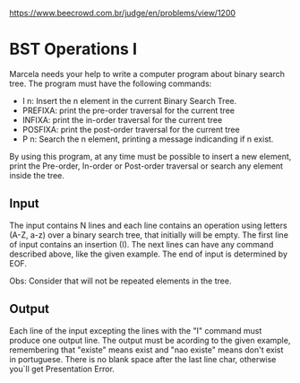 https://www.beecrowd.com.br/judge/en/problems/view/1200

# BST Operations I

Marcela needs your help to write a computer program about binary search tree.
The program must have the following commands:

- I n: Insert the n element in the current Binary Search Tree.
- PREFIXA: print the pre-order traversal for the current tree
- INFIXA: print the in-order traversal for the current tree
- POSFIXA: print the post-order traversal for the current tree
- P n: Search the n element, printing a message indicanding if n exist.

By using this program, at any time must be possible to insert a new element,
print the Pre-order, In-order or Post-order traversal or search any element
inside the tree.

## Input

The input contains N lines and each line contains an operation using letters
(A-Z, a-z) over a binary search tree, that initially will be empty. The first
line of input contains an insertion (I). The next lines can have any command
described above, like the given example. The end of input is determined by EOF.

Obs: Consider that will not be repeated elements in the tree.

## Output

Each line of the input excepting the lines with the "I" command must produce
one output line. The output must be acording to the given example, remembering
that "existe" means exist and "nao existe" means don't exist in portuguese.
There is no blank space after the last line char, otherwise you`ll get
Presentation Error.
